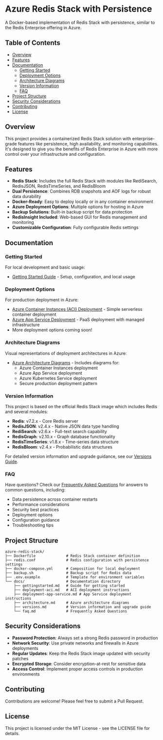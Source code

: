 # Azure Redis Stack with Persistence

A Docker-based implementation of Redis Stack with persistence, similar to the Redis Enterprise offering in Azure.

## Table of Contents

- [Overview](#overview)
- [Features](#features)
- [Documentation](#documentation)
  - [Getting Started](#getting-started)
  - [Deployment Options](#deployment-options)
  - [Architecture Diagrams](#architecture-diagrams)
  - [Version Information](#version-information)
  - [FAQ](#faq)
- [Project Structure](#project-structure)
- [Security Considerations](#security-considerations)
- [Contributing](#contributing)
- [License](#license)

## Overview

This project provides a containerized Redis Stack solution with enterprise-grade features like persistence, high availability, and monitoring capabilities. It's designed to give you the benefits of Redis Enterprise in Azure with more control over your infrastructure and configuration.

## Features

- **Redis Stack**: Includes the full Redis Stack with modules like RediSearch, RedisJSON, RedisTimeSeries, and RedisBloom
- **Dual Persistence**: Combines RDB snapshots and AOF logs for robust data durability
- **Docker-Ready**: Easy to deploy locally or in any container environment
- **Azure Deployment Options**: Multiple options for hosting in Azure
- **Backup Solutions**: Built-in backup script for data protection
- **RedisInsight Included**: Web-based GUI for Redis management and monitoring
- **Customizable Configuration**: Fully configurable Redis settings

## Documentation

### Getting Started

For local development and basic usage:

- [Getting Started Guide](docs/gettingstarted.md) - Setup, configuration, and local usage

### Deployment Options

For production deployment in Azure:

- [Azure Container Instances (ACI) Deployment](docs/deployment-aci.md) - Simple serverless container deployment
- [Azure App Service Deployment](docs/deployment-app-service.md) - PaaS deployment with managed infrastructure
- More deployment options coming soon!

### Architecture Diagrams

Visual representations of deployment architectures in Azure:

- [Azure Architecture Diagrams](docs/architecture.md) - Includes diagrams for:
  - Azure Container Instances deployment
  - Azure App Service deployment
  - Azure Kubernetes Service deployment
  - Secure production deployment pattern

### Version Information

This project is based on the official Redis Stack image which includes Redis and several modules:

- **Redis**: v7.2.x - Core Redis server
- **RedisJSON**: v2.4.x - Native JSON data type handling
- **RediSearch**: v2.6.x - Full-text search capability
- **RedisGraph**: v2.10.x - Graph database functionality
- **RedisTimeSeries**: v1.8.x - Time-series data structure
- **RedisBloom**: v2.4.x - Probabilistic data structures

For detailed version information and upgrade guidance, see our [Versions Guide](docs/versions.md).

### FAQ

Have questions? Check our [Frequently Asked Questions](docs/faq.md) for answers to common questions, including:

- Data persistence across container restarts
- Performance considerations
- Security best practices
- Deployment options
- Configuration guidance
- Troubleshooting tips

## Project Structure

```
azure-redis-stack/
├── Dockerfile              # Redis Stack container definition
├── redis.conf              # Redis configuration with persistence settings
├── docker-compose.yml      # Composition for local deployment
├── backup.sh               # Backup script for Redis data
├── .env.example            # Template for environment variables
└── docs/                   # Documentation directory
    ├── gettingstarted.md   # Guide for getting started
    ├── deployment-aci.md   # ACI deployment instructions
    ├── deployment-app-service.md # App Service deployment instructions
    ├── architecture.md     # Azure architecture diagrams
    ├── versions.md         # Version information and upgrade guide
    └── faq.md              # Frequently Asked Questions
```

## Security Considerations

- **Password Protection**: Always set a strong Redis password in production
- **Network Security**: Use private networks and firewalls in Azure deployments
- **Regular Updates**: Keep the Redis Stack image updated with security patches
- **Encrypted Storage**: Consider encryption-at-rest for sensitive data
- **Access Control**: Implement proper access controls in production environments

## Contributing

Contributions are welcome! Please feel free to submit a Pull Request.

## License

This project is licensed under the MIT License - see the LICENSE file for details.
